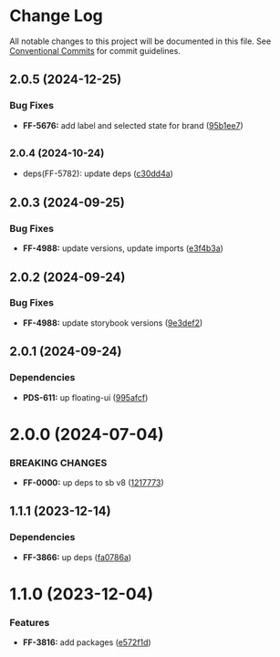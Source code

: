 # Change Log

All notable changes to this project will be documented in this file.
See [Conventional Commits](https://conventionalcommits.org) for commit guidelines.

## 2.0.5 (2024-12-25)


### Bug Fixes

* **FF-5676:** add label and selected state for brand ([95b1ee7](https://github.com/cloud-ru-tech/frontend-tools/commit/95b1ee7ef440db08cedcc3b24ed332c100116eeb))





## <small>2.0.4 (2024-10-24)</small>

* deps(FF-5782): update deps ([c30dd4a](https://github.com/cloud-ru-tech/frontend-tools/commit/c30dd4a))





## 2.0.3 (2024-09-25)


### Bug Fixes

* **FF-4988:** update versions, update imports ([e3f4b3a](https://github.com/cloud-ru-tech/frontend-tools/commit/e3f4b3a3f839f2881ed2ef7da3fb00220d1fdd6d))





## 2.0.2 (2024-09-24)


### Bug Fixes

* **FF-4988:** update storybook versions ([9e3def2](https://github.com/cloud-ru-tech/frontend-tools/commit/9e3def2999e8b957d6144246a36aee733b349a80))





## 2.0.1 (2024-09-24)


### Dependencies

* **PDS-611:** up floating-ui ([995afcf](https://github.com/cloud-ru-tech/frontend-tools/commit/995afcf64589c3c6b25a92df90824a631820f387))





# 2.0.0 (2024-07-04)


### BREAKING CHANGES


* **FF-0000:** up deps to sb v8 ([1217773](https://github.com/cloud-ru-tech/frontend-tools/commit/121777397ba3956b2e03716b43744306c3c8c38b))




## 1.1.1 (2023-12-14)


### Dependencies

* **FF-3866:** up deps ([fa0786a](https://github.com/cloud-ru-tech/frontend-tools/commit/fa0786a94f8f29f075ea0eac40e7eb1a31c833cf))





# 1.1.0 (2023-12-04)


### Features

* **FF-3816:** add packages ([e572f1d](https://github.com/cloud-ru-tech/frontend-tools/commit/e572f1df9593bb511ae7a08f8933bdc07dbfe349))
